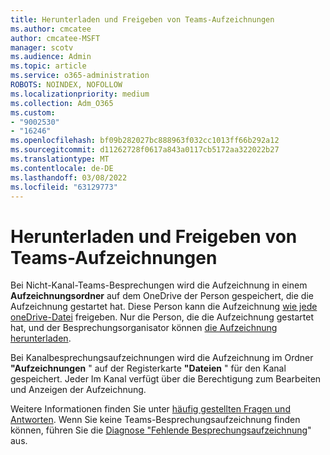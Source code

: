 ```yaml
---
title: Herunterladen und Freigeben von Teams-Aufzeichnungen
ms.author: cmcatee
author: cmcatee-MSFT
manager: scotv
ms.audience: Admin
ms.topic: article
ms.service: o365-administration
ROBOTS: NOINDEX, NOFOLLOW
ms.localizationpriority: medium
ms.collection: Adm_O365
ms.custom:
- "9002530"
- "16246"
ms.openlocfilehash: bf09b282027bc888963f032cc1013ff66b292a12
ms.sourcegitcommit: d11262728f0617a843a0117cb5172aa322022b27
ms.translationtype: MT
ms.contentlocale: de-DE
ms.lasthandoff: 03/08/2022
ms.locfileid: "63129773"
---
```

# <a name="download-and-share-teams-recordings"></a>Herunterladen und Freigeben von Teams-Aufzeichnungen

Bei Nicht-Kanal-Teams-Besprechungen wird die Aufzeichnung in einem **Aufzeichnungsordner** auf dem OneDrive der Person gespeichert, die die Aufzeichnung gestartet hat. Diese Person kann die Aufzeichnung [wie jede oneDrive-Datei](https://support.microsoft.com/office/play-and-share-a-meeting-recording-in-teams-7d7e5dc5-9ae4-4b94-8589-27496037e8fa#bkmk_sharelinkmeetingrecording) freigeben. Nur die Person, die die Aufzeichnung gestartet hat, und der Besprechungsorganisator können [die Aufzeichnung herunterladen](https://support.microsoft.com/office/play-and-share-a-meeting-recording-in-teams-7d7e5dc5-9ae4-4b94-8589-27496037e8fa#bkmk_downloadmeetingrecording).

Bei Kanalbesprechungsaufzeichnungen wird die Aufzeichnung im Ordner **"Aufzeichnungen** " auf der Registerkarte **"Dateien** " für den Kanal gespeichert. Jeder Im Kanal verfügt über die Berechtigung zum Bearbeiten und Anzeigen der Aufzeichnung.

Weitere Informationen finden Sie unter [häufig gestellten Fragen und Antworten](https://docs.microsoft.com/microsoftteams/tmr-meeting-recording-change#frequently-asked-questions). Wenn Sie keine Teams-Besprechungsaufzeichnung finden können, führen Sie die [Diagnose "Fehlende Besprechungsaufzeichnung](https://admin.microsoft.com/AdminPortal/?searchSolutions=Diag:%20Missing%20Recording#/homepage)" aus.
